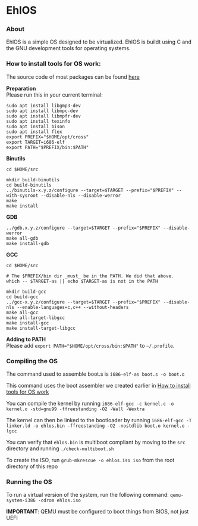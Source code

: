 # EhlOS

### About

EhlOS is a simple OS designed to be virtualized. EhlOS is buildt using C and the GNU development tools for operating systems.

### How to install tools for OS work:

The source code of most packages can be found [here](https://ftp.gnu.org/gnu/)

**Preparation** <br/>
Please run this in your current terminal:

```
sudo apt install libgmp3-dev
sudo apt install libmpc-dev
sudo apt install libmpfr-dev
sudo apt install texinfo
sudo apt install bison
sudo apt install flex
export PREFIX="$HOME/opt/cross"
export TARGET=i686-elf
export PATH="$PREFIX/bin:$PATH"
```

**Binutils**

```
cd $HOME/src

mkdir build-binutils
cd build-binutils
../binutils-x.y.z/configure --target=$TARGET --prefix="$PREFIX" --with-sysroot --disable-nls --disable-werror
make
make install
```

**GDB**

```
../gdb.x.y.z/configure --target=$TARGET --prefix="$PREFIX" --disable-werror
make all-gdb
make install-gdb
```

**GCC**

```
cd $HOME/src

# The $PREFIX/bin dir _must_ be in the PATH. We did that above.
which -- $TARGET-as || echo $TARGET-as is not in the PATH

mkdir build-gcc
cd build-gcc
../gcc-x.y.z/configure --target=$TARGET --prefix="$PREFIX" --disable-nls --enable-languages=c,c++ --without-headers
make all-gcc
make all-target-libgcc
make install-gcc
make install-target-libgcc
```

**Adding to PATH** <br/>
Please add `export PATH="$HOME/opt/cross/bin:$PATH"` to `~/.profile`.

### Compiling the OS

The command used to assemble boot.s is `i686-elf-as boot.s -o boot.o`

This command uses the boot assembler we created earlier in [How to install tools for OS work](#how-to-install-tools-for-os-work)

You can compile the kernel by running `i686-elf-gcc -c kernel.c -o kernel.o -std=gnu99 -ffreestanding -O2 -Wall -Wextra`

The kernel can then be linked to the bootloader by running `i686-elf-gcc -T linker.ld -o ehlos.bin -ffreestanding -O2 -nostdlib boot.o kernel.o -lgcc`

You can verify that `ehlos.bin` is multiboot compliant by moving to the `src` directory and running `./check-multiboot.sh`

To create the ISO, run `grub-mkrescue -o ehlos.iso iso` from the root directory of this repo

### Running the OS

To run a virtual version of the system, run the following command: `qemu-system-i386 -cdrom ehlos.iso`

**IMPORTANT**: QEMU must be configured to boot things from BIOS, not just UEFI